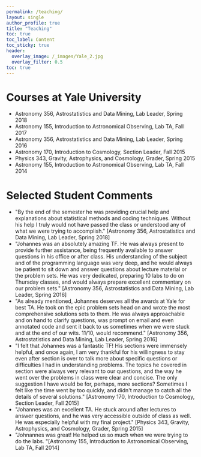 ```yaml
---
permalink: /teaching/
layout: single
author_profile: true
title: "Teaching"
toc: true
toc_label: Content
toc_sticky: true
header:
  overlay_image: /_images/Yale_2.jpg
  overlay_filter: 0.5
toc: true
---
```


# Courses at Yale University

* Astronomy 356, Astrostatistics and Data Mining, Lab Leader, Spring 2018
* Astronomy 155, Introduction to Astronomical Observing, Lab TA, Fall 2017
* Astronomy 356, Astrostatistics and Data Mining, Lab Leader, Spring 2016
* Astronomy 170, Introduction to Cosmology, Section Leader, Fall 2015
* Physics 343, Gravity, Astrophysics, and Cosmology, Grader, Spring 2015
* Astronomy 155, Introduction to Astronomical Observing, Lab TA, Fall 2014

# Selected Student Comments

* "By the end of the semester he was providing crucial help and explanations about statistical methods and coding techniques. Without his help I truly would not have passed the class or understood any of what we were trying to accomplish." [Astronomy 356, Astrostatistics and Data Mining, Lab Leader, Spring 2018]
* "Johannes was an absolutely amazing TF. He was always present to provide further assistance, being frequently available to answer questions in his office or after class. His understanding of the subject and of the programming language was very deep, and he would always be patient to sit down and answer questions about lecture material or the problem sets. He was very dedicated, preparing 10 labs to do on Thursday classes, and would always prepare excellent commentary on our problem sets." [Astronomy 356, Astrostatistics and Data Mining, Lab Leader, Spring 2016]
* "As already mentioned, Johannes deserves all the awards at Yale for best TA. He took on the epic problem sets head on and wrote the most comprehensive solutions sets to them. He was always approachable and on hand to clarify questions, was prompt on email and even annotated code and sent it back to us sometimes when we were stuck and at the end of our wits. 11/10, would recommend." [Astronomy 356, Astrostatistics and Data Mining, Lab Leader, Spring 2016]
* "I felt that Johannes was a fantastic TF! His sections were immensely helpful, and once again, I am very thankful for his willingness to stay even after section is over to talk more about specific questions or difficulties I had in understanding problems. The topics he covered in section were always very relevant to our questions, and the way he went over the problems in class were clear and concise. The only suggestion I have would be for, perhaps, more sections? Sometimes I felt like the time went by too quickly, and didn't manage to catch all the details of several solutions." [Astronomy 170, Introduction to Cosmology, Section Leader, Fall 2015]
* "Johannes was an excellent TA. He stuck around after lectures to answer questions, and he was very accessible outside of class as well. He was especially helpful with my final project." [Physics 343, Gravity, Astrophysics, and Cosmology, Grader, Spring 2015]
* "Johnannes was great! He helped us so much when we were trying to do the labs. "[Astronomy 155, Introduction to Astronomical Observing, Lab TA, Fall 2014]
